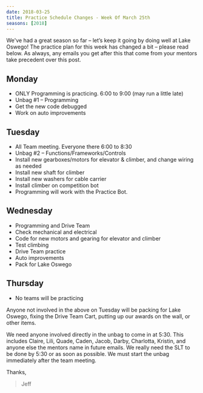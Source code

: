 ```yaml
---
date: 2018-03-25
title: Practice Schedule Changes - Week Of March 25th
seasons: [2018]
---
```


We've had a great season so far – let’s keep it going by doing well at Lake Oswego!  The practice plan for this week has changed a bit – please read below.  As always, any emails you get after this that come from your mentors take precedent over this post.

## Monday
* ONLY Programming is practicing.  6:00 to 9:00 (may run a little late)
* Unbag #1 – Programming
* Get the new code debugged
* Work on auto improvements

## Tuesday
* All Team meeting. Everyone there 6:00 to 8:30
* Unbag #2 – Functions/Frameworks/Controls
* Install new gearboxes/motors for elevator & climber, and change wiring as needed
* Install new shaft for climber
* Install new washers for cable carrier
* Install climber on competition bot
* Programming will work with the Practice Bot.

## Wednesday
* Programming and Drive Team
* Check mechanical and electrical
* Code for new motors and gearing for elevator and climber
* Test climbing
* Drive Team practice
* Auto improvements
* Pack for Lake Oswego

## Thursday
* No teams will be practicing

Anyone not involved in the above on Tuesday will be packing for Lake Oswego, fixing the Drive Team Cart, putting up our awards on the wall, or other items.

We need anyone involved directly in the unbag to come in at 5:30.  This includes Claire, Lili, Quade, Caden, Jacob, Darby, Charlotta, Kristin, and anyone else the mentors name in future emails.  We really need the SLT to be done by 5:30 or as soon as possible.  We must start the unbag immediately after the team meeting.

Thanks,

> Jeff
